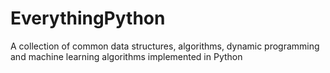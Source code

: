 # EverythingPython
A collection of common data structures, algorithms, dynamic programming and machine learning algorithms implemented in Python
